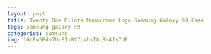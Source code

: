 ```yaml
---
layout: post
title: Twenty One Pilots Monocrome Logo Samsung Galaxy S9 Case
tags: samsung galaxy s9
categories: samsung
img: 1GcFw5Pdv7U-EIxRt7LVhxIGiR-4Is7UE
---
```

